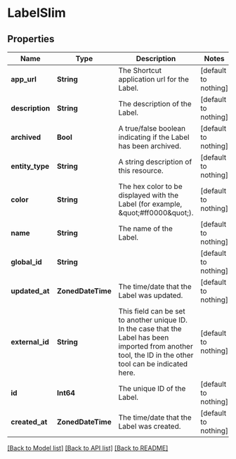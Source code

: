 # LabelSlim


## Properties
Name | Type | Description | Notes
------------ | ------------- | ------------- | -------------
**app_url** | **String** | The Shortcut application url for the Label. | [default to nothing]
**description** | **String** | The description of the Label. | [default to nothing]
**archived** | **Bool** | A true/false boolean indicating if the Label has been archived. | [default to nothing]
**entity_type** | **String** | A string description of this resource. | [default to nothing]
**color** | **String** | The hex color to be displayed with the Label (for example, \&quot;#ff0000\&quot;). | [default to nothing]
**name** | **String** | The name of the Label. | [default to nothing]
**global_id** | **String** |  | [default to nothing]
**updated_at** | **ZonedDateTime** | The time/date that the Label was updated. | [default to nothing]
**external_id** | **String** | This field can be set to another unique ID. In the case that the Label has been imported from another tool, the ID in the other tool can be indicated here. | [default to nothing]
**id** | **Int64** | The unique ID of the Label. | [default to nothing]
**created_at** | **ZonedDateTime** | The time/date that the Label was created. | [default to nothing]


[[Back to Model list]](../README.md#models) [[Back to API list]](../README.md#api-endpoints) [[Back to README]](../README.md)


